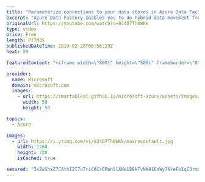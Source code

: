 ```yaml
---
title: "Parameterize connections to your data stores in Azure Data Factory | Azure Friday"
excerpt: "Azure Data Factory enables you to do hybrid data movement from 70 plus data stores in a serverless fashion. Gaurav Malhotra and Scott Hanselman discuss how you can now parameterize your connections to data stores and pass dynamic values at run time in Azure Data Factory. For example, you may need to"
originalUrl: https://youtube.com/watch?v=8J4D7Th8WKk
type: video
price: Free
length: PT7M3S
publishedDateTime: 2019-02-28T00:56:29Z
heat: 50

featuredContent: "<iframe width=\"800\" height=\"500\" frameborder=\"0\" src=\"https://www.youtube.com/embed/8J4D7Th8WKk\" allow=\"accelerometer; autoplay; encrypted-media; gyroscope; picture-in-picture\" allowfullscreen></iframe>"

provider:
  name: Microsoft
  domain: microsoft.com
  images:
    - url: https://smartableai.github.io/microsoft-azure/assets/images/organizations/microsoft.com-50x50.jpg
      width: 50
      height: 50

topics:
  - Azure

images:
  - url: https://i.ytimg.com/vi/8J4D7Th8WKk/maxresdefault.jpg
    width: 1280
    height: 720
    isCached: true

secured: "3xZwShxZ7CAthI2I7uTriCKC+6RWnllXHeLB8kTvNK816aWy7N+eFo1qC3rmxNbSWsK6cFtGpJmmhOFUT8L3sdVpZQ/wR0QisqC6yKLiFdSJ/tj23P/i3V4jJYo1A5p+dAddf7KInc9ziAglkL2q0u4+vKQmtEK3biSm+SlA17miou2nNcUI+8/mbag7Imv1nwbp1c+9Hn6yKGM0t3tz+a00dOSDptyKapUadd7P3imCBBhvuVUsi8O0tV8OFXO6yvArko2nxKzksNJqsOX8kKky72xDXHXo86yRFnARntvF/3up6D75d5J1iIHWjgxJXwwmGf31HobUw9RWEgqMljVonXTsokLKlNnQc1qC7d6p8BKrIGZgeKgzTIY+uGIPEWfF2q9I4vYIObZCsCyAnA+890rHv3HfWKdgljR8Oc0=;gT7yTv8W0IyOmV7Z4o9oHw=="
---
```


